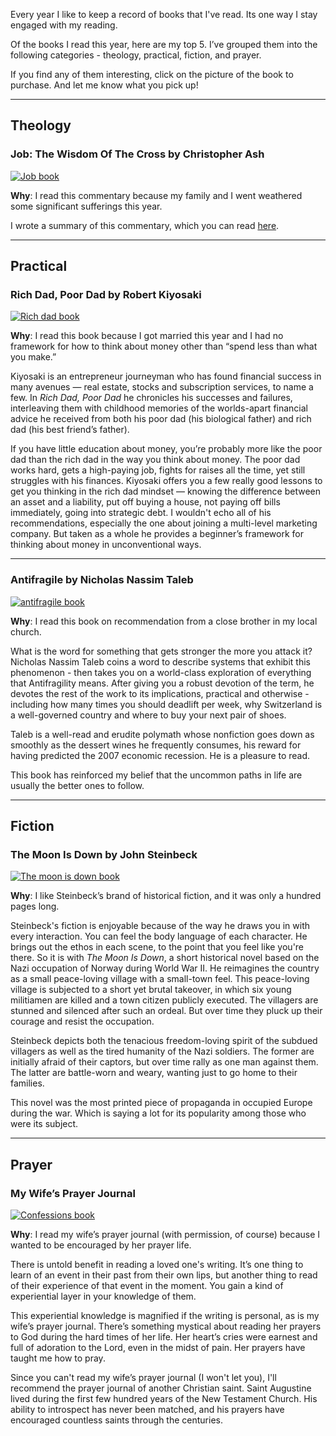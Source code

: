 Every year I like to keep a record of books that I've read. Its one way I stay engaged with my reading.

Of the books I read this year, here are my top 5. I’ve grouped them into the following categories - theology, practical, fiction, and prayer.

If you find any of them interesting, click on the picture of the book to purchase. And let me know what you pick up!

------
## Theology

### Job: The Wisdom Of The Cross by Christopher Ash

<div class="postImageContainer"><a href="https://amzn.to/31lMIog" target="_blank"><img src="/summary/job.jpg" class="smallPostImage" alt="Job book" title="absolutely LOVED this commentary" /></a></div>

**Why**: I read this commentary because my family and I went weathered some significant sufferings this year.

I wrote a summary of this commentary, which you can read [here](../../summary/3/job-the-wisdom-of-the-cross).

------
## Practical

### Rich Dad, Poor Dad by Robert Kiyosaki

<div class="postImageContainer"><a href="https://amzn.to/3nKTDAj" target="_blank"><img src="/blogpost/rich-dad.jpg" class="smallPostImage" alt="Rich dad book" title="" /></a></div>

**Why**: I read this book because I got married this year and I had no framework for how to think about money other than “spend less than what you make.”

Kiyosaki is an entrepreneur journeyman who has found financial success in many avenues — real estate, stocks and subscription services, to name a few. In _Rich Dad, Poor Dad_ he chronicles his successes and failures, interleaving them with childhood memories of the worlds-apart financial advice he received from both his poor dad (his biological father) and rich dad (his best friend’s father). 

If you have little education about money, you’re probably more like the poor dad than the rich dad in the way you think about money. The poor dad works hard, gets a high-paying job, fights for raises all the time, yet still struggles with his finances. Kiyosaki offers you a few really good lessons to get you thinking in the rich dad mindset — knowing the difference between an asset and a liability, put off buying a house, not paying off bills immediately, going into strategic debt. I wouldn't echo all of his recommendations, especially the one about joining a multi-level marketing company. But taken as a whole he provides a beginner’s framework for thinking about money in unconventional ways.


------

### Antifragile by Nicholas Nassim Taleb

<div class="postImageContainer"><a href="https://amzn.to/2LZkSsZ" target="_blank"><img src="/blogpost/antifragile.jpg" class="smallPostImage" alt="antifragile book" title="" /></a></div>

**Why**: I read this book on recommendation from a close brother in my local church.

What is the word for something that gets stronger the more you attack it? Nicholas Nassim Taleb coins a word to describe systems that exhibit this phenomenon - then takes you on a world-class exploration of everything that Antifragility means. After giving you a robust devotion of the term, he devotes the rest of the work to its implications, practical and otherwise - including how many times you should deadlift per week, why Switzerland is a well-governed country and where to buy your next pair of shoes.

Taleb is a well-read and erudite polymath whose nonfiction goes down as smoothly as the dessert wines he frequently consumes, his reward for having predicted the 2007 economic recession. He is a pleasure to read.

This book has reinforced my belief that the uncommon paths in life are usually the better ones to follow.

------
## Fiction

### The Moon Is Down by John Steinbeck

<div class="postImageContainer"><a href="https://amzn.to/3avn6KR" target="_blank"><img src="/blogpost/the-moon-is-down.jpg" class="smallPostImage" alt="The moon is down book" title="" /></a></div>

**Why**: I like Steinbeck’s brand of historical fiction, and it was only a hundred pages long.

Steinbeck's fiction is enjoyable because of the way he draws you in with every interaction. You can feel the body language of each character. He brings out the ethos in each scene, to the point that you feel like you're there. So it is with _The Moon Is Down_, a short historical novel based on the Nazi occupation of Norway during World War II. He reimagines the country as a small peace-loving village with a small-town feel. This peace-loving village is subjected to a short yet brutal takeover, in which six young militiamen are killed and a town citizen publicly executed. The villagers are stunned and silenced after such an ordeal. But over time they pluck up their courage and resist the occupation. 

Steinbeck depicts both the tenacious freedom-loving spirit of the subdued villagers as well as the tired humanity of the Nazi soldiers. The former are initially afraid of their captors, but over time rally as one man against them. The latter are battle-worn and weary, wanting just to go home to their families.

This novel was the most printed piece of propaganda in occupied Europe during the war. Which is saying a lot for its popularity among those who were its subject.

---------
## Prayer

### My Wife’s Prayer Journal

<div class="postImageContainer"><a href="https://amzn.to/2KrNydI" target="_blank"><img src="/blogpost/confessions.jpg" class="smallPostImage" alt="Confessions book" title="wait, that's not my wife's prayer journal" /></a></div>

**Why**: I read my wife’s prayer journal (with permission, of course) because I wanted to be encouraged by her prayer life.

There is untold benefit in reading a loved one's writing. It’s one thing to learn of an event in their past from their own lips, but another thing to read of their experience of that event in the moment. You gain a kind of experiential layer in your knowledge of them. 

This experiential knowledge is magnified if the writing is personal, as is my wife’s prayer journal. There’s something mystical about reading her prayers to God during the hard times of her life. Her heart’s cries were earnest and full of adoration to the Lord, even in the midst of pain. Her prayers have taught me how to pray.

Since you can't read my wife’s prayer journal (I won't let you), I'll recommend the prayer journal of another Christian saint. Saint Augustine lived during the first few hundred years of the New Testament Church. His ability to introspect has never been matched, and his prayers have encouraged countless saints through the centuries.